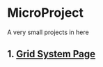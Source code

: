 # MicroProject
A very small projects in here  

## 1. [Grid System Page](https://juhwan1004.github.io/MicroProject/Grid_System_Page/)   



